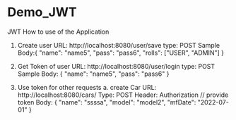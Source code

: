 # Demo_JWT
JWT
How to use of the Application
  1. Create user
      URL: http://localhost:8080/user/save
      type: POST
      Sample Body:{
                   "name": "name5",
                    "pass": "pass6",
                    "rolls": ["USER",
                     "ADMIN"]
                    }
                    
 2. Get Token of user
    URL: http://localhost:8080/user/login
    type: POST
    Sample Body: {
                 "name": "name5",
                 "pass": "pass6"
                }
                
  3. Use token for other requests
      a. create Car
         URL: http://localhost:8080/cars/
         Type: POST
         Header: Authorization // provide token
         Body: {
                "name": "ssssa",
                "model": "model2",
                 "mfDate": "2022-07-01"
             }
 
